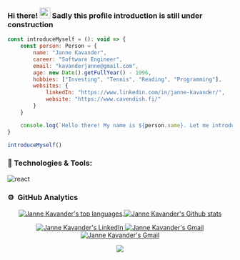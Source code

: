 ### Hi there! <img src="https://media.giphy.com/media/hvRJCLFzcasrR4ia7z/giphy.gif" width="24px"> Sadly this profile introduction is still under construction

```js
const introduceMyself = (): void => {
    const person: Person = {
        name: "Janne Kavander",
        career: "Software Engineer",
        email: "kavanderjanne@gmail.com",
        age: new Date().getFullYear() - 1996,
        hobbies: ["Investing", "Tennis", "Reading", "Programming"],
        websites: {
            linkedIn: "https://www.linkedin.com/in/janne-kavander/",
            website: "https://www.cavendish.fi/"
        }
    }

    console.log(`Hello there! My name is ${person.name}. Let me introduce myself more thorough: ${JSON.stringify(person)}`)
}

introduceMyself()
```

### 🔧 Technologies & Tools:

<p align="left">
    <img alt="react" src="https://img.shields.io/badge/React-20232A?style=for-the-badge&logo=react&logoColor=61DAFB" />
    <img alt="" src="https://img.shields.io/badge/TypeScript-007ACC?style=for-the-badge&logo=typescript&logoColor=white" />
    <img alt="" src="https://img.shields.io/badge/JavaScript-323330?style=for-the-badge&logo=javascript&logoColor=F7DF1E" />
    <img alt="" src="https://img.shields.io/badge/Node.js-339933?style=for-the-badge&logo=nodedotjs&logoColor=white" />
    <img alt="" src="https://img.shields.io/badge/Microsoft%20SQL%20Server-CC2927?style=for-the-badge&logo=microsoft%20sql%20server&logoColor=white" />
    <img alt="" src="https://img.shields.io/badge/MongoDB-4EA94B?style=for-the-badge&logo=mongodb&logoColor=whit" />
    <img alt="" src="https://img.shields.io/badge/Python-FFD43B?style=for-the-badge&logo=python&logoColor=blue" />
    <img alt="" src="https://img.shields.io/badge/Django-092E20?style=for-the-badge&logo=django&logoColor=green" />
    <img alt="" src="https://img.shields.io/badge/Express.js-000000?style=for-the-badge&logo=express&logoColor=white" />
    <img alt="" src="https://img.shields.io/badge/microsoft%20azure-0089D6?style=for-the-badge&logo=microsoft-azure&logoColor=white" />
    <img alt="" src="https://img.shields.io/badge/Azure_DevOps-0078D7?style=for-the-badge&logo=azure-devops&logoColor=white" />
    <img alt="" src="https://img.shields.io/badge/Docker-2CA5E0?style=for-the-badge&logo=docker&logoColor=white" />
    <img alt="" src="https://img.shields.io/badge/GitHub_Actions-2088FF?style=for-the-badge&logo=github-actions&logoColor=white" />
    <img alt="" src="https://img.shields.io/badge/GitHub-100000?style=for-the-badge&logo=github&logoColor=white" />
    <img alt="" src="https://img.shields.io/badge/Figma-F24E1E?style=for-the-badge&logo=figma&logoColor=white" />
    <img alt="" src="https://img.shields.io/badge/HTML5-E34F26?style=for-the-badge&logo=html5&logoColor=white" />
    <img alt="" src="https://img.shields.io/badge/CSS3-1572B6?style=for-the-badge&logo=css3&logoColor=white" />
    <img alt="" src="https://img.shields.io/badge/Material%20UI-007FFF?style=for-the-badge&logo=mui&logoColor=white" />
    <img alt="" src="https://img.shields.io/badge/Jest-C21325?style=for-the-badge&logo=jest&logoColor=white" />
    <img alt="" src="https://img.shields.io/badge/npm-CB3837?style=for-the-badge&logo=npm&logoColor=white" />
    <img alt="" src="https://img.shields.io/badge/Postman-FF6C37?style=for-the-badge&logo=Postman&logoColor=white" />
    <img alt="" src="https://img.shields.io/badge/Chart.js-FF6384?style=for-the-badge&logo=chartdotjs&logoColor=white" />
    <img alt="" src="https://img.shields.io/badge/Redux-593D88?style=for-the-badge&logo=redux&logoColor=white" />
    <img alt="" src="https://img.shields.io/badge/React_Router-CA4245?style=for-the-badge&logo=react-router&logoColor=white" />
    <img alt="" src="tps://img.shields.io/badge/Visual_Studio_Code-0078D4?style=for-the-badge&logo=visual%20studio%20code&logoColor=white" />
    <img alt="" src="https://img.shields.io/badge/Java-ED8B00?style=for-the-badge&logo=java&logoColor=white" />
    <img alt="" src="https://img.shields.io/badge/prettier-1A2C34?style=for-the-badge&logo=prettier&logoColor=F7BA3E" />
    <img alt="" src="https://img.shields.io/badge/eslint-3A33D1?style=for-the-badge&logo=eslint&logoColor=white" />
    <img alt="" src="https://img.shields.io/badge/SonarLint-CB2029?style=for-the-badge&logo=sonarlint&logoColor=white"/>
    <img alt="" src="https://img.shields.io/badge/Sequelize-52B0E7?style=for-the-badge&logo=Sequelize&logoColor=white"/>
    <img alt="" src="https://img.shields.io/badge/Ubuntu-E95420?style=for-the-badge&logo=ubuntu&logoColor=white"/>
    <img alt="" src="https://img.shields.io/badge/Windows-0078D6?style=for-the-badge&logo=windows&logoColor=white"/>
</p>

### ⚙️ &nbsp;GitHub Analytics
<p align="center">
    <a href="https://github.com/Cavendishh?tab=repositories">
      <img align="center" alt="Janne Kavander's top languages" src="https://github-readme-stats.vercel.app/api/top-langs/?username=Cavendishh&layout=compact&theme=github_dark" />
      <img align="center" alt="Janne Kavander's Github stats" src="https://github-readme-stats.vercel.app/api?username=Cavendishh&count_private=true&theme=github_dark&show_icons=true&hide=issues" />
    </a>
</p>

<p align="center">
  <a href="https://www.linkedin.com/in/janne-kavander/">
    <img alt="Janne Kavander's LinkedIn" src="https://img.shields.io/badge/LinkedIn-0077B5?style=for-the-badge&logo=linkedin&logoColor=white" />
  </a>

  <a href="https://www.cavendish.fi/">
    <img alt="Janne Kavander's Gmail" src="https://img.shields.io/badge/website-000000?style=for-the-badge&logo=About.me&logoColor=white" />
  </a>

  <a href="mailto:kavanderjanne@gmail.com">
    <img alt="Janne Kavander's Gmail" src="https://img.shields.io/badge/Gmail-D14836?style=for-the-badge&logo=gmail&logoColor=white" />
  </a>
</p>
  
<p align="center">
  <img src='https://komarev.com/ghpvc/?username=Cavendishh' />
</p>
